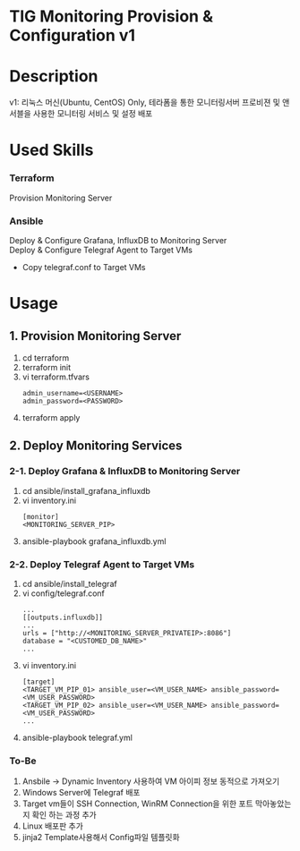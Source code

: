 # TIG Monitoring Provision & Configuration v1
# Description
<p>v1: 리눅스 머신(Ubuntu, CentOS) Only, 테라폼을 통한 모니터링서버 프로비젼 및 앤서블을 사용한 모니터링 서비스 및 설정 배포</p>

# Used Skills
### Terraform
Provision Monitoring Server
### Ansible
Deploy & Configure Grafana, InfluxDB to Monitoring Server<br>
Deploy & Configure Telegraf Agent to Target VMs
- Copy telegraf.conf to Target VMs

# Usage
## 1. Provision Monitoring Server
1. cd terraform
2. terraform init
3. vi terraform.tfvars
    ```
    admin_username=<USERNAME>
    admin_password=<PASSWORD>
    ```
4. terraform apply
## 2. Deploy Monitoring Services
### 2-1. Deploy Grafana & InfluxDB to Monitoring Server
1. cd ansible/install_grafana_influxdb
2. vi inventory.ini
    ```
    [monitor]
    <MONITORING_SERVER_PIP>
    ```
3. ansible-playbook grafana_influxdb.yml
### 2-2. Deploy Telegraf Agent to Target VMs 
1. cd ansible/install_telegraf
2. vi config/telegraf.conf
    ```
    ...
    [[outputs.influxdb]]
    ...
    urls = ["http://<MONITORING_SERVER_PRIVATEIP>:8086"]
    database = "<CUSTOMED_DB_NAME>"
    ...
    ```
6. vi inventory.ini
    ```
    [target]
    <TARGET_VM_PIP_01> ansible_user=<VM_USER_NAME> ansible_password=<VM_USER_PASSWORD>
    <TARGET_VM_PIP_02> ansible_user=<VM_USER_NAME> ansible_password=<VM_USER_PASSWORD>
    ...
    ```
7. ansible-playbook telegraf.yml
### To-Be
1. Ansbile -> Dynamic Inventory 사용하여 VM 아이피 정보 동적으로 가져오기
2. Windows Server에 Telegraf 배포
3. Target vm들이 SSH Connection, WinRM Connection을 위한 포트 막아놓았는지 확인 하는 과정 추가
4. Linux 배포판 추가
5. jinja2 Template사용해서 Config파일 템플릿화
